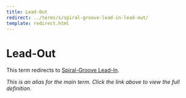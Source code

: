 ```yaml
---
title: Lead-Out
redirect: ../terms/s/spiral-groove-lead-in-lead-out/
template: redirect.html
---
```


# Lead-Out

This term redirects to [Spiral-Groove Lead-In](../terms/s/spiral-groove-lead-in-lead-out/).

*This is an alias for the main term. Click the link above to view the full definition.*
